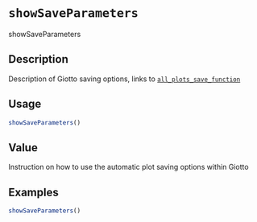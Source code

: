 # `showSaveParameters`

showSaveParameters


## Description

Description of Giotto saving options, links to [`all_plots_save_function`](#allplotssavefunction)


## Usage

```r
showSaveParameters()
```


## Value

Instruction on how to use the automatic plot saving options within Giotto


## Examples

```r
showSaveParameters()
```


